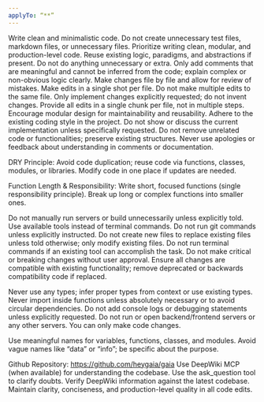 ```yaml
---
applyTo: “**”
---
```


Write clean and minimalistic code. Do not create unnecessary test files, markdown files, or unnecessary files. Prioritize writing clean, modular, and production-level code. Reuse existing logic, paradigms, and abstractions if present. Do not do anything unnecessary or extra. Only add comments that are meaningful and cannot be inferred from the code; explain complex or non-obvious logic clearly.
Make changes file by file and allow for review of mistakes.
Make edits in a single shot per file. Do not make multiple edits to the same file.
Only implement changes explicitly requested; do not invent changes.
Provide all edits in a single chunk per file, not in multiple steps.
Encourage modular design for maintainability and reusability.
Adhere to the existing coding style in the project.
Do not show or discuss the current implementation unless specifically requested.
Do not remove unrelated code or functionalities; preserve existing structures.
Never use apologies or feedback about understanding in comments or documentation.

DRY Principle: Avoid code duplication; reuse code via functions, classes, modules, or libraries. Modify code in one place if updates are needed.

Function Length & Responsibility: Write short, focused functions (single responsibility principle). Break up long or complex functions into smaller ones.

Do not manually run servers or build unnecessarily unless explicitly told. Use available tools instead of terminal commands.
Do not run git commands unless explicitly instructed.
Do not create new files to replace existing files unless told otherwise; only modify existing files.
Do not run terminal commands if an existing tool can accomplish the task.
Do not make critical or breaking changes without user approval.
Ensure all changes are compatible with existing functionality; remove deprecated or backwards compatibility code if replaced.

Never use any types; infer proper types from context or use existing types.
Never import inside functions unless absolutely necessary or to avoid circular dependencies.
Do not add console logs or debugging statements unless explicitly requested.
Do not run or open backend/frontend servers or any other servers. You can only make code changes.

Use meaningful names for variables, functions, classes, and modules. Avoid vague names like “data” or “info”; be specific about the purpose.

Github Repository: https://github.com/heygaia/gaia
Use DeepWiki MCP (when available) for understanding the codebase. Use the ask_question tool to clarify doubts. Verify DeepWiki information against the latest codebase.
Maintain clarity, conciseness, and production-level quality in all code edits.
